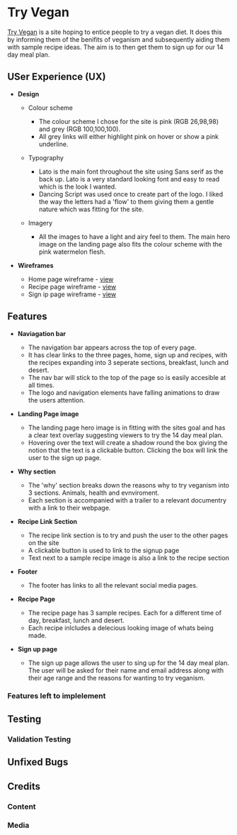 # Try Vegan

[Try Vegan](https://delboy.github.io/Try-Vegan/) is a site hoping to entice people to try a vegan diet. It does this by informing them of the benifits of veganism and subsequently aiding them with sample recipe ideas. The aim is to then get them to sign up for our 14 day meal plan.

## USer Experience (UX)

- __Design__
    - Colour scheme
        - The colour scheme I chose for the site is pink (RGB 26,98,98) and grey (RGB 100,100,100).
        - All grey links will either highlight pink on hover or show a pink underline.  

    - Typography
        - Lato is the main font throughout the site using Sans serif as the back up. Lato is a very standard looking font and easy to read which is the look I wanted. 
        - Dancing Script was used once to create part of the logo. I liked the way the letters had a 'flow' to them giving them a gentle nature which was fitting for the site.

    - Imagery
        - All the images to have a light and airy feel to them. The main hero image on the landing page also fits the colour scheme with the pink watermelon flesh.

- __Wireframes__
    - Home page wireframe - [view](/wireframes/home.png)
    - Recipe page wireframe - [view](wireframes/recipe.png)
    - Sign ip page wireframe - [view](wireframes/signup.png)

## Features

- __Naviagation bar__

    - The navigation bar appears across the top of every page. 
    - It has clear links to the three pages, home, sign up and recipes, with the recipes expanding into 3 seperate sections, breakfast, lunch and desert.
    - The nav bar will stick to the top of the page so is easily accesible at all times. 
    - The logo and navigation elements have falling animations to draw the users attention.

- __Landing Page image__

    - The landing page hero image is in fitting with the sites goal and has a clear text overlay suggesting viewers to try the 14 day meal plan. 
    - Hovering over the text will create a shadow round the box giving the notion that the text is a clickable button. Clicking the box will link the user to the sign up page. 
    

- __Why section__

    - The 'why' section breaks down the reasons why to try veganism into 3 sections. Animals, health and evnviroment. 
    - Each section is accompanied with a trailer to a relevant documentry with a link to their webpage. 
    

- __Recipe Link Section__

    - The recipe link section is to try and push the user to the other pages on the site
    - A clickable button is used to link to the signup page
    - Text next to a sample recipe image is also a link to the recipe section

- __Footer__
    - The footer has links to all the relevant social media pages. 

- __Recipe Page__

    - The recipe page has 3 sample recipes. Each for a different time of day, breakfast, lunch and desert.
    - Each recipe inlcludes a delecious looking image of whats being made.

- __Sign up page__
    - The sign up page allows the user to sing up for the 14 day meal plan. The user will be asked for their name and email address along with their age range and the reasons for wanting to try veganism. 

### Features left to implelement

## Testing

### Validation Testing

## Unfixed Bugs

## Credits

### Content

### Media




